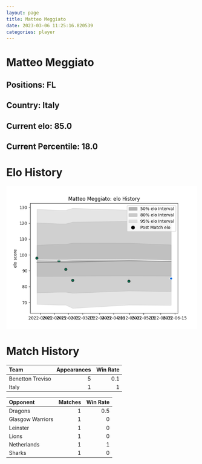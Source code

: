```yaml
---  
layout: page  
title: Matteo Meggiato  
date: 2023-03-06 11:25:16.820539  
categories: player  
---
```

# Matteo Meggiato

## Positions: FL

## Country: Italy

## Current elo: 85.0

## Current Percentile: 18.0

# Elo History


![elo history](history_MatteoMeggiato.png)
# Match History


| Team             |   Appearances |   Win Rate |
|:-----------------|--------------:|-----------:|
| Benetton Treviso |             5 |        0.1 |
| Italy            |             1 |        1   |

| Opponent         |   Matches |   Win Rate |
|:-----------------|----------:|-----------:|
| Dragons          |         1 |        0.5 |
| Glasgow Warriors |         1 |        0   |
| Leinster         |         1 |        0   |
| Lions            |         1 |        0   |
| Netherlands      |         1 |        1   |
| Sharks           |         1 |        0   |